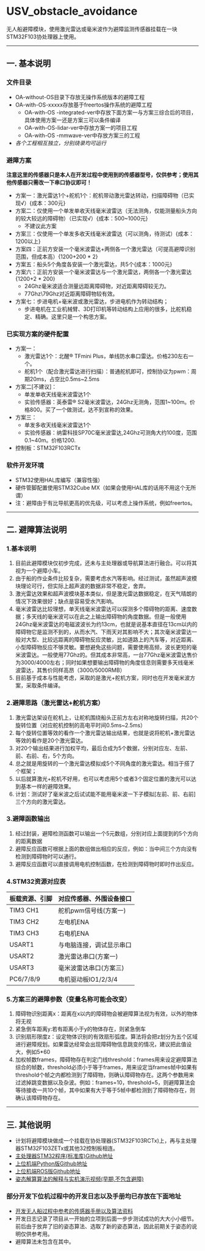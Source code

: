 # USV_obstacle_avoidance
无人船避障模块，使用激光雷达或毫米波作为避障监测传感器挂载在一块STM32F103协处理器上使用。

****
##  一. 基本说明
  ### 文件目录
  * OA-without-OS目录下存放无操作系统版本的避障工程
  * OA-with-OS-xxxxx存放基于freertos操作系统的避障工程
    * OA-with-OS -integrated-ver中存放下面方案一与方案三综合后的项目，具体使用方案一还是方案三可以条件编译
    * OA-with-OS-lidar-ver中存放方案一的项目工程
    * OA-with-OS -mmwave-ver中存放方案三的工程
  * *各个工程相互独立，分别烧录均可运行*
  
  
  ### 避障方案
  
  **注意这里的传感器只是本人在开发过程中使用到的传感器型号，仅供参考；使用其他传感器只需改一下串口协议即可！**
  
  * 方案一：激光雷达1个+舵机1个：舵机带动激光雷达转动，扫描障碍物（已实现√）{成本：300元}
  * 方案二：仅使用一个单发单收天线毫米波雷达（无法测角，仅能测量船头方向的较大较远的障碍物）（已实现√）{成本：500~1000元}
      * 不建议此方案
  * 方案三：仅使用一个单发多收天线毫米波雷达（可以测角，待测试）{成本：1200以上}
  * 方案四：正前方安装一个毫米波雷达+两侧各一个激光雷达（可提高避障识别范围，但成本高）{1200+200 * 2}
  * 方案五：船头5个角度各安装一个激光雷达，共5个{成本：1000元}
  * 方案六：正前方安装一个毫米波雷达与一个激光雷达，两侧各一个激光雷达{1200+2 * 200}
      * 24Ghz毫米波适合测量远距离障碍物，对近距离障碍较无力。
      * 77Ghz\79Ghz对近距离障碍物较有效。
  * 方案七：步进电机+毫米波或激光雷达，步进电机作为转动结构；
      * 步进电机在工业机械臂、3D打印机等转动结构上应用的很多，比舵机稳定、精确。这里只是一个构思方案。
  ### 已实现方案的硬件配置
  * 方案一：
    * 激光雷达1个：北醒® TFmini Plus，单线防水串口雷达。价格230左右一个。
    * 舵机1个（配合激光雷达进行扫描）：普通舵机即可，控制协议为pwm：周期20ms，占空比0.5ms~2.5ms
  * 方案二[不建议]：
      * 单发单收天线毫米波雷达1个
      * 实验传感器：英泰雷® S2毫米波雷达，24Ghz无测角，范围1~100m。价格800。买了一个做测试，达不到宣称的效果。
  * 方案三：
      * 单发多收天线毫米波雷达1个
      * 实验传感器：纳雷科技SP70C毫米波雷达,24Ghz可测角大约100度，范围0.1~40m。价格1200.
  * 控制板：STM32F103RCTx
  ### 软件开发环境
  * STM32使用HAL库编写（兼容性强）
  * 硬件管脚配置使用STM32Cube MX（如果会使用HAL库的话用不用这个无所谓）
  * 注：避障由于有比导航更高的优先级，可以考虑上操作系统，例如freertos。
****
## 二. 避障算法说明
  ### 1.基本说明
  1. 目前此避障模块仅初步完成，还未与主处理器或导航算法进行融合。可以将其视为一个避障小车。
  2. 由于船的作业条件比较复杂，需要考虑水汽等影响。经过测试，虽然超声波模块理论可行，但实际上超声波的数据非常不稳定，舍弃。
  3. 激光雷达效果和超声波模块基本类似，但是激光雷达数据稳定，在天气晴朗的情况下效果很好；缺点是容易受水汽影响。
  4. 毫米波雷达比较理想，单天线毫米波雷达可以探测多个障碍物的距离、速度数据；多天线的毫米波可以在此之上输出障碍物的角度数据。但是一般使用24Ghz毫米波雷达的电磁波波长为约13cm，也就是说基本直径在13cm以内的障碍物它是监测不到的，从而水汽、下雨天对其影响不大；其次毫米波雷达一般对大型、比较远距离的障碍物反应灵敏，比如道路上的汽车等，对近距离、小型障碍物反应不够灵敏。要想避免这些问题，需要使用高频，波长更短的毫米波雷达。一般使用77Ghz的。但其成本非常高，一台77Ghz毫米波雷达售价为3000/4000左右；同时如果想要输出障碍物的角度信息则需要多天线毫米波雷达，其售价同样高昂（3000/5000RMB）
  5. 目前基于成本与性能考虑，采取的是激光+舵机方案，同时也在开发毫米波方案，采取条件编译。
  ### 2.避障思路（激光雷达+舵机方案）
  1. 激光雷达架设在舵机上，让舵机围绕船头正前方左右对称地旋转扫描，共20个旋转位置（对应舵机控制的高电平时间0.5ms~2.5ms）
  2. 每个旋转位置等效的看作一个激光雷达输出结果，也就是说将舵机+激光雷达等效的看作是20个激光雷达。
  3. 对20个输出结果进行加权平均，最后合成为5个数据，分别对应左、左前、前、右前、右，5个方向。
  4. 总之就是用旋转的一个激光雷达模拟成5个不同角度的激光雷达。相当于搭了个框架；
  5. 以后就算激光+舵机不好用，也可以考虑用5个或者3个固定位置的激光可以达到基本一样的避障效果。
  6. 计划：测试好了毫米波之后试试能不能用毫米波一下子模拟[左前、前、右前]三个方向的激光雷达。
  ### 3.避障函数输出
  1. 经过封装，避障检测函数可以输出一个5元数组，分别对应上面提到的5个方向的距离数据
  2. 避障反应函数可根据上面的数组做出相应的反应，例如：当中间三个方向没有检测到障碍物时可以通行。
  3. 避障反应函数可以直接调用电机控制函数，在检测到障碍物时即时作出反应。
  ### 4.STM32资源对应表
  |板载资源、引脚|对应传感器、外围设备接口|
  |---|---
  |TIM3 CH1|舵机pwm信号线(方案一)
  |TIM3 CH2|左电机ENA
  |TIM3 CH3|右电机ENA
  |USART1|与电脑连接，调试显示串口
  |USART2|激光雷达串口(方案一)
  |USART3|毫米波雷达串口(方案三)
  |PC6/7/8/9|电机驱动板IO1/2/3/4
  
  ### 5.方案三的避障参数（变量名称可能会改变）
  1. 障碍物识别距离x：距离在x以内的障碍物会被避障算法视为有效，以外的物体将无视
  2. 紧急倒车距离y:若有距离小于y的物体存在，则紧急倒车
  3. 识别扇形限度z：设定物体识别的有效扇形弧度。算法将会把z划分为五个区域进行避障规划。如果雷达经常会出现障碍物信息跳变的情况，建议把此值设大，例如5*60
  4. 加权帧数frames，障碍物存在判定门线threshold：frames用来设定避障算法综合的帧数，threshold必须小于等于frames，用来设定当frames帧中如果有threshold个帧之内都检测到了障碍物，则确认障碍物存在。这两个参数用来过滤掉跳变数据以及杂波。例如：frames=10，threshold=5，则避障算法会等待接收一共10个帧，其中如果有大于等于5帧中都检测到了障碍物存在，则确认该障碍物存在。
  ****
## 三. 其他说明
* 计划将避障模块做成一个挂载在协处理器(STM32F103RCTx)上，再与主处理器STM32F103ZETx或其他32控制板相连。  
* [主处理器STM32程序(标准库)Github地址](https://github.com/matreshka15/unmanned-ship-stm32-part)
* [上位机端Python版Github地址](https://github.com/matreshka15/raspberry-pi-USV-program)
* [上位机端ROS版Github地址](https://github.com/matreshka15/ROS-based-unmanned-vehicle-project)
* [姿态解算算法的解释与实机演示视频(早期,不包含避障)](https://zhuanlan.zhihu.com/p/82973264)

### 部分开发下位机过程中的开发日志以及手册均已存放在下面地址
* [开发无人船过程中参考的传感器手册以及算法资料](https://github.com/matreshka15/unmanned-ship-datasheets)
* 开发日志记录了项目从一开始的立项到后面一步步测试成功的大大小小细节。前后由于放弃了旧的姿态算法、选取了新的姿态算法，因此前期关于姿态的说明仅供参考用。
* 避障算法未包含在其中。
